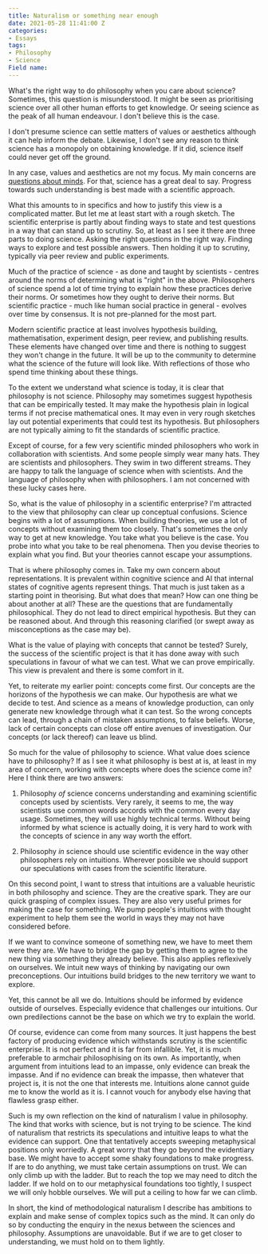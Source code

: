```yaml
---
title: Naturalism or something near enough
date: 2021-05-28 11:41:00 Z
categories:
- Essays
tags:
- Philosophy
- Science
Field name: 
---
```


What's the right way to do philosophy when you care about science? Sometimes, this question is misunderstood. It might be seen as prioritising science over all other human efforts to get knowledge. Or seeing science as the peak of all human endeavour. I don't believe this is the case. 

I don't presume science can settle matters of values or aesthetics although it can help inform the debate. Likewise, I don't see any reason to think science has a monopoly on obtaining knowledge. If it did, science itself could never get off the ground. 

In any case, values and aesthetics are not my focus. My main concerns are [questions about minds](https://blog.srazavi.com/essays/journal/2021/05/05/thinking-about-aboutness.html). For that, science has a great deal to say. Progress towards such understanding is best made with a scientific approach. 

What this amounts to in specifics and how to justify this view is a complicated matter. But let me at least start with a rough sketch. The scientific enterprise is partly about finding ways to state and test questions in a way that can stand up to scrutiny. So, at least as I see it there are three parts to doing science. Asking the right questions in the right way. Finding ways to explore and test possible answers. Then holding it up to scrutiny, typically via peer review and public experiments. 

Much of the practice of science - as done and taught by scientists - centres around the norms of determining what is "right" in the above. Philosophers of science spend a lot of time trying to explain how these practices derive their norms. Or sometimes how they ought to derive their norms. But scientific practice - much like human social practice in general - evolves over time by consensus. It is not pre-planned for the most part. 

Modern scientific practice at least involves hypothesis building, mathematisation, experiment design, peer review, and publishing results. These elements have changed over time and there is nothing to suggest they won't change in the future. It will be up to the community to determine what the science of the future will look like. With reflections of those who spend time thinking about these things.

To the extent we understand what science is today, it is clear that philosophy is not science. Philosophy may sometimes suggest hypothesis that can be empirically tested. It may make the hypothesis plain in logical terms if not precise mathematical ones. It may even in very rough sketches lay out potential experiments that could test its hypothesis. But philosophers are not typically aiming to fit the standards of scientific practice. 

Except of course, for a few very scientific minded philosophers who work in collaboration with scientists. And some people simply wear many hats. They are scientists and philosophers. They swim in two different streams. They are happy to talk the language of science when with scientists. And the language of philosophy when with philosophers. I am not concerned with these lucky cases here.

So, what is the value of philosophy in a scientific enterprise? I'm attracted to the view that philosophy can clear up conceptual confusions. Science begins with a lot of assumptions. When building theories, we use a lot of concepts without examining them too closely. That's sometimes the only way to get at new knowledge. You take what you believe is the case. You probe into what you take to be real phenomena. Then you devise theories to explain what you find. But your theories cannot escape your assumptions. 

That is where philosophy comes in. Take my own concern about representations. It is prevalent within cognitive science and AI that internal states of cognitive agents represent things. That much is just taken as a starting point in theorising. But what does that mean? How can one thing be about another at all? These are the questions that are fundamentally philosophical. They do not lead to direct empirical hypothesis. But they can be reasoned about. And through this reasoning clarified (or swept away as misconceptions as the case may be).

What is the value of playing with concepts that cannot be tested? Surely, the success of the scientific project is that it has done away with such speculations in favour of what we can test. What we can prove empirically. This view is prevalent and there is some comfort in it. 

Yet, to reiterate my earlier point: concepts come first. Our concepts are the horizons of the hypothesis we can make. Our hypothesis are what we decide to test. And science as a means of knowledge production, can only generate new knowledge through what it can test. So the wrong concepts can lead, through a chain of mistaken assumptions, to false beliefs. Worse, lack of certain concepts can close off entire avenues of investigation. Our concepts (or lack thereof) can leave us blind.

So much for the value of philosophy to science. What value does science have to philosophy? If as I see it what philosophy is best at is, at least in my area of concern, working with concepts where does the science come in? Here I think there are two answers:

1. Philosophy *of* science concerns understanding and examining scientific concepts used by scientists. Very rarely, it seems to me, the way scientists use common words accords with the common every day usage. Sometimes, they will use highly technical terms. Without being informed by what science is actually doing, it is very hard to work with the concepts of science in any way worth the effort.

2. Philosophy *in* science should use scientific evidence in the way other philosophers rely on intuitions. Wherever possible we should support our speculations with cases from the scientific literature.

On this second point, I want to stress that intuitions are a valuable heuristic in both philosophy and science. They are the creative spark. They are our quick grasping of complex issues. They are also very useful primes for making the case for something. We pump people's intuitions with thought experiment to help them see the world in ways they may not have considered before. 

If we want to convince someone of something new, we have to meet them were they are. We have to bridge the gap by getting them to agree to the new thing via something they already believe. This also applies reflexively on ourselves. We intuit new ways of thinking by navigating our own preconceptions. Our intuitions build bridges to the new territory we want to explore. 

Yet, this cannot be all we do. Intuitions should be informed by evidence outside of ourselves. Especially evidence that challenges our intuitions. Our own predilections cannot be the base on which we try to explain the world. 

Of course, evidence can come from many sources. It just happens the best factory of producing evidence which withstands scrutiny is the scientific enterprise. It is not perfect and it is far from infallible. Yet, it is much preferable to armchair philosophising on its own. As importantly, when argument from intuitions lead to an impasse, only evidence can break the impasse. And if no evidence can break the impasse, then whatever that project is, it is not the one that interests me. Intuitions alone cannot guide me to know the world as it is. I cannot vouch for anybody else having that flawless grasp either.

Such is my own reflection on the kind of naturalism I value in philosophy. The kind that works with science, but is not trying to be science. The kind of naturalism that restricts its speculations and intuitive leaps to what the evidence can support. One that tentatively accepts sweeping metaphysical positions only worriedly. A great worry that they go beyond the evidentiary base. We might have to accept some shaky foundations to make progress. If are to do anything, we must take certain assumptions on trust. We can only climb up with the ladder. But to reach the top we may need to ditch the ladder. If we hold on to our metaphysical foundations too tightly, I suspect we will only hobble ourselves. We will put a ceiling to how far we can climb.

In short, the kind of methodological naturalism I describe has ambitions to explain and make sense of complex topics such as the mind. It can only do so by conducting the enquiry in the nexus between the sciences and philosophy. Assumptions are unavoidable. But if we are to get closer to understanding, we must hold on to them lightly.
